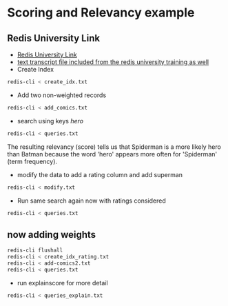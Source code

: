 # Scoring and Relevancy example
## Redis University Link
* [Redis University Link](https://university.redis.com/courses/course-v1:redislabs+RU201+SP_2019_01/courseware/f00cc60d5c1b4e97bdf2eda8f8481e3d/8b573964589f4dee8aef9251a4aea87b/)
* [text transcript file included from the redis university training as well](file://transcript.txt)
* Create Index
```bash
redis-cli < create_idx.txt
```
* Add two non-weighted records
```bash
redis-cli < add_comics.txt
```
* search using keys *hero*
```bash
redis-cli < queries.txt
```
The resulting relevancy (score) tells us that Spiderman is a more likely hero than Batman because the word 'hero' appears more often for 'Spiderman' (term frequency). 
* modify the data to add a rating column and add superman
```bash
redis-cli < modify.txt
```
* Run same search again now with ratings considered
```bash
redis-cli < queries.txt
```
## now adding weights
```bash
redis-cli flushall
redis-cli < create_idx_rating.txt
redis-cli < add-comics2.txt
redis-cli < queries.txt
```
* run explainscore for more detail
```bash
redis-cli < queries_explain.txt
```
